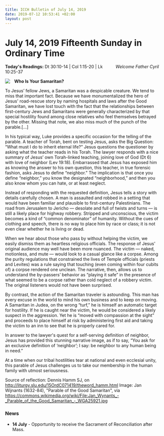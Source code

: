 ```yaml
---
title: ICCH Bulletin of July 14, 2019
date: 2019-07-12 10:53:41 +02:00
layout: post
---
```


# July 14, 2019 Fifteenth Sunday in Ordinary Time
<span style="float: right"><em>Welcome Father Cyril</em></span>
**Today's Readings:** Dt 30:10-14 | Col 1:15-20 | Lk 10:25-37


<img style="float: left; margin-right: 1em;" src="https://upload.wikimedia.org/wikipedia/commons/thumb/a/a5/Jan_Wynants_-_Parable_of_the_Good_Samaritan_-_WGA25921.jpg/639px-Jan_Wynants_-_Parable_of_the_Good_Samaritan_-_WGA25921.jpg">

**Who Is Your Samaritan?**

To Jesus’ fellow Jews, a Samaritan was a despicable creature. We tend to miss that important fact. Because we have monumentalized the hero of Jesus' road-rescue story by naming hospitals and laws after the Good Samaritan, we have lost touch with the fact that the relationships between first-century Jews and Samaritans were generally characterized by that special hostility found among close relatives who feel themselves betrayed by the other. Missing that note, we also miss much of the punch of the parable.[...]

In his typical way, Luke provides a specific occasion for the telling of the parable. A teacher of Torah, bent on testing Jesus, asks the Big Question: “What must I do to inherit eternal life?” Jesus questions the questioner by asking what the teacher reads in his Torah. The lawyer responds with a nice summary of Jesus’ own Torah-linked teaching, joining love of God (Dt 6) with love of neighbor (Lev 19:18). Embarrassed that Jesus has exposed him as knowing the answer to his own question, this teacher, in true forensic fashion, asks Jesus to define “neighbor.” The implication is that once you define “neighbor,” you know the designated “neighborhood,” and then you also know whom you can hate, or at least neglect.

Instead of responding with the requested definition, Jesus tells a story with details carefully chosen. A man is assaulted and robbed in a setting that would have been familiar and plausible to first-century Palestinians. The road from Jerusalem to Jericho — desolate and full of twists and turns — is still a likely place for highway robbery. Stripped and unconscious, the victim becomes a kind of “common denominator” of humanity. Without the cues of clothing and speech, there is no way to place him by race or class; it is not even clear whether he is living or dead.

When we hear about those who pass by without helping the victim, we easily dismiss them as heartless religious officials. The response of Jesus' original audience may well have been more nuanced. The victim — naked, motionless, and mute — would look to a casual glance like a corpse. Among the purity regulations that constrained the lives of Temple officials (priests and Levites) was a rule saying that touching (even coming within four cubits of) a corpse rendered one unclean. The narrative, then, allows us to understand the by-passers’ behavior as “playing it safe” in the presence of what seemed to be a corpse rather than cold neglect of a robbery victim. The original listeners would not have been surprised.

By contrast, the action of the Samaritan traveler is astounding. This man has every excuse in the world to mind his own business and to keep on moving. A Samaritan in Judea, on the wrong “turf,” he is himself an automatic target for hostility. If he is caught near the victim, he would be considered a likely suspect in the aggression. Yet he is “moved with compassion at the sight” and proceeds to place himself at risk by administering first aid and taking the victim to an inn to see that he is properly cared for.

In answer to the lawyer's quest for a self-serving definition of neighbor, Jesus has provided this stunning narrative image, as if to say, “You ask for an exclusive definition of ‘neighbor’; I say: be neighbor to any human being in need.”

At a time when our tribal hostilities tear at national and even ecclesial unity, this parable of Jesus challenges us to take our membership in the human family with utmost seriousness.

Source of reflection: Dennis Hamm SJ, on http://liturgy.slu.edu/15OrdC071419/theword_hamm.html
Image: Jan Wijnants (1632-84), "Parable of the Good Samaritan", via https://commons.wikimedia.org/wiki/File:Jan_Wynants_-_Parable_of_the_Good_Samaritan_-_WGA25921.jpg

### News 

* **14 July** - Opportunity to receive the Sacrament of Reconciliation after Mass.
